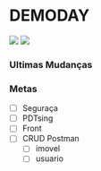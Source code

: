 # DEMODAY
![](https://img.shields.io/github/last-commit/Gabriel-Santiago/Mandacaru_Desafio2?label=ultimo%20commit&style=flat) ![](https://img.shields.io/badge/status-incompleto-red.svg)

### Ultimas Mudanças

### Metas
- [ ] Seguraça
- [ ] PDTsing
- [ ] Front
- [ ] CRUD Postman
	- [ ] imovel
	- [ ] usuario